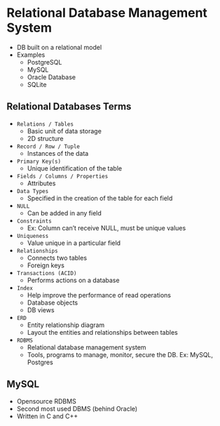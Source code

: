 # Relational Database Management System

- DB built on a relational model
- Examples
  - PostgreSQL
  - MySQL
  - Oracle Database
  - SQLite

## Relational Databases Terms

- `Relations / Tables`
  - Basic unit of data storage
  - 2D structure
- `Record / Row / Tuple`
  - Instances of the data
- `Primary Key(s)`
  - Unique identification of the table
- `Fields / Columns / Properties`
  - Attributes
- `Data Types`
  - Specified in the creation of the table for each field
- `NULL`
  - Can be added in any field
- `Constraints`
  - Ex: Column can’t receive NULL, must be unique values
- `Uniqueness`
  - Value unique in a particular field
- `Relationships`
  - Connects two tables
  - Foreign keys
- `Transactions (ACID)`
  - Performs actions on a database
- `Index`
  - Help improve the performance of read operations
  - Database objects
  - DB views
- `ERD`
  - Entity relationship diagram
  - Layout the entities and relationships between tables
- `RDBMS`
  - Relational database management system
  - Tools, programs to manage, monitor, secure the DB. Ex: MySQL, Postgres

## MySQL

- Opensource RDBMS
- Second most used DBMS (behind Oracle)
- Written in C and C++
